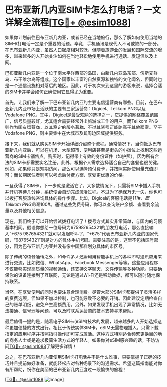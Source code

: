 # 巴布亚新几内亚SIM卡怎么打电话？一文详解全流程[[TG💪+ @esim1088](https://t.me/s/esim1088)]

如果你计划前往巴布亚新几内亚，或者已经在当地旅行，那么了解如何使用当地的SIM卡打电话一定是个重要的话题。毕竟，手机通讯是现代人不可或缺的一部分。在巴布亚新几内亚，虽然人口密度相对较低，但随着旅游业的发展和国际交流的增多，越来越多的人开始关注如何在当地轻松地使用手机进行通话、发短信以及上网。

巴布亚新几内亚是一个位于南太平洋西部的岛国，由新几内亚岛东部、俾斯麦群岛、布干维尔岛等组成。这个国家以丰富的自然资源和独特的文化闻名，但同时也是一个通信设施相对落后的地区。因此，对于初次来到这里的游客来说，选择合适的SIM卡并学会如何正确使用它显得尤为重要。

首先，让我们来了解一下巴布亚新几内亚的主要电信运营商有哪些。目前，在巴布亚新几内亚市场上活跃的主要有三家运营商：Digicel、Telikom PNG以及Vodafone PNG。其中，Digicel是最受欢迎的选择之一，它提供的网络覆盖范围广，信号质量较好，尤其适合需要经常外出旅游或工作的用户。而Telikom PNG则作为国有运营商，以其稳定的服务著称，不过其资费可能略高于其他两家。至于Vodafone PNG，则主要集中在大城市及其周边区域提供服务。

接下来，我们就从购买SIM卡开始详细介绍整个流程。通常情况下，当你抵达巴布亚新几内亚后，可以在机场、大型超市、便利店甚至是街头的小摊位上找到这些运营商的SIM卡销售点。购买时，记得带上有效的身份证件（如护照），因为所有合法的SIM卡都需要实名注册。此外，根据个人需求选择适合自己的套餐也很关键。例如，如果你只是短期访问，那么可以选择预付费卡，并按照实际使用量充值即可；而长期居住者则可以考虑后付费方案，享受更优惠的价格。

一旦获得了SIM卡，下一步就是激活它了。大多数情况下，只需将SIM卡插入手机并开机等待几分钟，系统便会自动完成激活过程。不过为了确保万无一失，你也可以拨打客服热线咨询具体的操作步骤。比如，Digicel的客服电话是*111#，而Telikom PNG则是*100#。通过这些免费号码，你可以查询账户余额、查看剩余流量以及其他相关信息。

现在，我们终于可以开始尝试拨打电话了！拨号方式其实非常简单，与国内的习惯基本相同。假设你想给一位号码为675987654321的朋友打电话，那么直接输入“+675 987654321”就可以发起呼叫了。“+675”代表巴布亚新几内亚的国家代码，“987654321”则是对方的具体手机号码。需要注意的是，这里不包括区号部分，因为巴布亚新几内亚并没有像中国那样划分具体的市区号。

除了传统的语音通话之外，如今许多人还会利用智能手机上的各种即时通讯应用来进行交流，比如微信、WhatsApp、Facebook Messenger等等。这些应用程序不仅能够实现高质量的视频通话，还支持文字聊天、文件传输等多种功能。只要确保你的设备连接到了互联网，无论是通过Wi-Fi还是移动数据，都可以随时随地保持联系。

当然，在享受便利的同时也要注意合理消费。尽管大部分SIM卡都提供了灵活多样的资费选项，但如果不加以控制，也可能导致不必要的开销。因此建议定期检查自己的账单明细，避免产生高额费用。另外，如果发现手机出现了异常情况，比如无法接通、信号弱等问题，可以及时联系运营商的技术支持寻求帮助。

最后值得一提的是，随着电子SIM卡(eSIM)技术的发展，越来越多的人开始选择这种更加便捷的方式出行。相比于传统实体SIM卡，eSIM无需物理插入，只需下载指定的应用程序并按照指引操作即可完成激活。这种方式特别适合频繁更换目的地的商务人士或是追求极简生活方式的年轻人。如果你对eSIM感兴趣的话，不妨访问[TG💪+ @esim1088](https://t.me/s/esim1088)了解更多详情！

总之，在巴布亚新几内亚使用SIM卡打电话并不是什么难事，只要掌握了正确的技巧并且提前做好准备，就能轻松应对各种场景下的沟通需求。希望这篇指南能对你有所帮助，祝你在美丽的巴布亚新几内亚度过一段愉快的旅程！

[[TG💪+ @esim1088](https://t.me/s/esim1088) ![Image](https://i.postimg.cc/4NQfJmqS/Snipaste-2025-05-13-00-14-12.png)]
